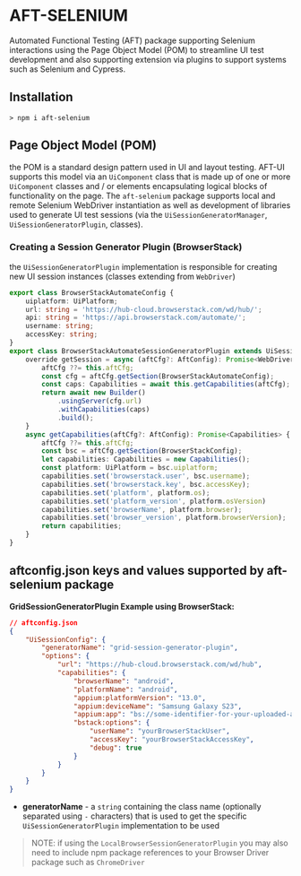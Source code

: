 # AFT-SELENIUM
Automated Functional Testing (AFT) package supporting Selenium interactions using the Page Object Model (POM) to streamline UI test development and also supporting extension via plugins to support systems such as Selenium and Cypress.

## Installation
`> npm i aft-selenium`

## Page Object Model (POM)
the POM is a standard design pattern used in UI and layout testing. AFT-UI supports this model via an `UiComponent` class that is made up of one or more `UiComponent` classes and / or elements encapsulating logical blocks of functionality on the page. The `aft-selenium` package supports local and remote Selenium WebDriver instantiation as well as development of libraries used to generate UI test sessions (via the `UiSessionGeneratorManager`, `UiSessionGeneratorPlugin`, classes).

### Creating a Session Generator Plugin (BrowserStack)
the `UiSessionGeneratorPlugin` implementation is responsible for creating new UI session instances (classes extending from `WebDriver`)

```typescript
export class BrowserStackAutomateConfig {
    uiplatform: UiPlatform;
    url: string = 'https://hub-cloud.browserstack.com/wd/hub/';
    api: string = 'https://api.browserstack.com/automate/';
    username: string;
    accessKey: string;
}
export class BrowserStackAutomateSessionGeneratorPlugin extends UiSessionGeneratorPlugin {
    override getSession = async (aftCfg?: AftConfig): Promise<WebDriver> => {
        aftCfg ??= this.aftCfg;
        const cfg = aftCfg.getSection(BrowserStackAutomateConfig);
        const caps: Capabilities = await this.getCapabilities(aftCfg);
        return await new Builder()
            .usingServer(cfg.url)
            .withCapabilities(caps)
            .build();
    }
    async getCapabilities(aftCfg?: AftConfig): Promise<Capabilities> {
        aftCfg ??= this.aftCfg;
        const bsc = aftCfg.getSection(BrowserStackConfig);
        let capabilities: Capabilities = new Capabilities();
        const platform: UiPlatform = bsc.uiplatform;
        capabilities.set('browserstack.user', bsc.username);
        capabilities.set('browserstack.key', bsc.accessKey);
        capabilities.set('platform', platform.os);
        capabilities.set('platform_version', platform.osVersion)
        capabilities.set('browserName', platform.browser);
        capabilities.set('browser_version', platform.browserVersion);
        return capabilities;
    }
}
```

## aftconfig.json keys and values supported by aft-selenium package

**GridSessionGeneratorPlugin Example using BrowserStack:**
```json
// aftconfig.json
{
    "UiSessionConfig": {
        "generatorName": "grid-session-generator-plugin",
        "options": {
            "url": "https://hub-cloud.browserstack.com/wd/hub",
            "capabilities": {
                "browserName": "android",
                "platformName": "android",
                "appium:platformVersion": "13.0",
                "appium:deviceName": "Samsung Galaxy S23",
                "appium:app": "bs://some-identifier-for-your-uploaded-app",
                "bstack:options": {
                    "userName": "yourBrowserStackUser",
                    "accessKey": "yourBrowserStackAccessKey",
                    "debug": true
                }
            }
        }
    }
}
```
- **generatorName** - a `string` containing the class name (optionally separated using `-` characters) that is used to get the specific `UiSessionGeneratorPlugin` implementation to be used

> NOTE: if using the `LocalBrowserSessionGeneratorPlugin` you may also need to include npm package references to your Browser Driver package such as `ChromeDriver`